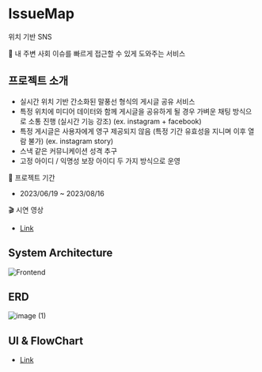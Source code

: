 # IssueMap
위치 기반 SNS


📌 내 주변 사회 이슈를 빠르게 접근할 수 있게 도와주는 서비스

## 프로젝트 소개
- 실시간 위치 기반 간소화된 말풍선 형식의 게시글 공유 서비스
- 특정 위치에 미디어 데이터와 함께 게시글을 공유하게 될 경우 가벼운 채팅 방식으로 소통 진행 (실시간 기능 강조) (ex. instagram + facebook)
- 특정 게시글은 사용자에게 영구 제공되지 않음 (특정 기간 유효성을 지니며 이후 열람 불가) (ex. instagram story)
- 스낵 같은 커뮤니케이션 성격 추구
- 고정 아이디 / 익명성 보장 아이디 두 가지 방식으로 운영

📅 프로젝트 기간
- 2023/06/19 ~ 2023/08/16

🎬 시연 영상
- [Link](https://youtu.be/RVWGnL9tVPU)


## System Architecture


![Frontend](https://github.com/user-attachments/assets/4db2a883-61e7-48b0-b63e-bac596d011b2)

## ERD


![image (1)](https://github.com/user-attachments/assets/c052b7dc-cd85-4d46-bc54-61d65881aa44)

## UI & FlowChart
- [Link](https://www.figma.com/design/3intw018fJlvHekP4CUOO4/ISSUEMAP?node-id=1-2&node-type=canvas&t=n8xJVNIi86sA2aMR-0)
